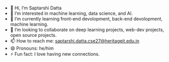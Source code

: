 - 👋 Hi, I’m Saptarshi Datta
- 👀 I’m interested in machine learning, data science, and AI.
- 🌱 I’m currently learning front-end devolopment, back-end devolopment, machine learning.
- 💞️ I’m looking to collaborate on deep learning projects, web-dev projects, open source projects.
- 📫 How to reach me: saptarshi.datta.cse27@heritageit.edu.in
- 😄 Pronouns: he/him
- ⚡ Fun fact: I love having new connections.

<!---
Saptarshi-08/Saptarshi-08 is a ✨ special ✨ repository because its `README.md` (this file) appears on your GitHub profile.
You can click the Preview link to take a look at your changes.
--->
